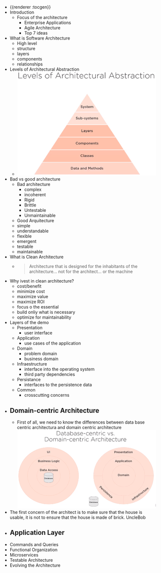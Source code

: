 - {{renderer :tocgen}}
- Introduction
	- Focus of the architecture
		- Enterprise Applications
		- Agile Architecture
		- Top 7 ideas
- What is Software Architecture
	- High level
	- structure
	- layers
	- components
	- relationships
- Levels of Architectural Abstraction
	- ![image.png](../assets/image_1665898189089_0.png)
- Bad vs good architecture
	- Bad architecture
		- complex
		- incoherent
		- Rigid
		- Brittle
		- Untestable
		- Unmaintainable
	- Good Arquitecture
	- simple
	- understandable
	- flexible
	- emergent
	- testable
	- maintainable
- What is Clean Architecture
	- > Architecture that is designed for the inhabitants of the architecture... not for the architect... or the machine
- Why ivest in clean architecture?
	- cost/benefit
	- minimize cost
	- maximize value
	- maximize ROI
	- focus o the essential
	- build onliy what is necessary
	- optimize for maintainability
- Layers of the demo
	- Presentation
		- user interface
	- Application
		- use cases of the application
	- Domain
		- problem domain
		- business domain
	- Infraestructure
		- interface into the operating system
		- third party dependencies
	- Persistance
		- interfaces to the persistence data
	- Common
		- crosscutting concerns
- ## Domain-centric Architecture
	- First of all, we need to know the differences between data base centric architectura and domain centric architecture 
	  ![image.png](../assets/image_1665900505040_0.png)
- The first concern of the architect is to make sure that the house is usable, it is not to ensure that the house is made of brick. UncleBob
- ## Application Layer
- Commands and Queries
- Functional Organization
- Microservices
- Testable Architecture
- Evolving the Architecture